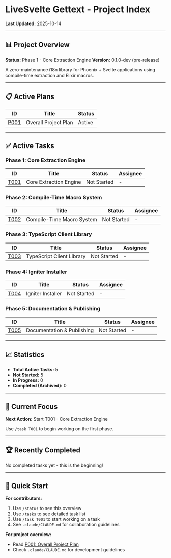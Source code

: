 # LiveSvelte Gettext - Project Index

**Last Updated:** 2025-10-14

---

## 📊 Project Overview

**Status:** Phase 1 - Core Extraction Engine
**Version:** 0.1.0-dev (pre-release)

A zero-maintenance i18n library for Phoenix + Svelte applications using compile-time extraction and Elixir macros.

---

## 📋 Active Plans

| ID | Title | Status |
|----|-------|--------|
| [P001](plans/P001-overall-project-plan.md) | Overall Project Plan | Active |

---

## ✅ Active Tasks

### Phase 1: Core Extraction Engine
| ID | Title | Status | Assignee |
|----|-------|--------|----------|
| [T001](tasks/T001-phase-1-core-extraction-engine.md) | Core Extraction Engine | Not Started | - |

### Phase 2: Compile-Time Macro System
| ID | Title | Status | Assignee |
|----|-------|--------|----------|
| [T002](tasks/T002-phase-2-compile-time-macro-system.md) | Compile-Time Macro System | Not Started | - |

### Phase 3: TypeScript Client Library
| ID | Title | Status | Assignee |
|----|-------|--------|----------|
| [T003](tasks/T003-phase-3-typescript-client-library.md) | TypeScript Client Library | Not Started | - |

### Phase 4: Igniter Installer
| ID | Title | Status | Assignee |
|----|-------|--------|----------|
| [T004](tasks/T004-phase-4-igniter-installer.md) | Igniter Installer | Not Started | - |

### Phase 5: Documentation & Publishing
| ID | Title | Status | Assignee |
|----|-------|--------|----------|
| [T005](tasks/T005-phase-5-documentation-and-publishing.md) | Documentation & Publishing | Not Started | - |

---

## 📈 Statistics

- **Total Active Tasks:** 5
- **Not Started:** 5
- **In Progress:** 0
- **Completed (Archived):** 0

---

## 🎯 Current Focus

**Next Action:** Start T001 - Core Extraction Engine

Use `/task T001` to begin working on the first phase.

---

## 🏆 Recently Completed

No completed tasks yet - this is the beginning!

---

## 🚀 Quick Start

**For contributors:**
1. Use `/status` to see this overview
2. Use `/tasks` to see detailed task list
3. Use `/task T001` to start working on a task
4. See `.claude/CLAUDE.md` for collaboration guidelines

**For project overview:**
- Read [P001: Overall Project Plan](plans/P001-overall-project-plan.md)
- Check `.claude/CLAUDE.md` for development guidelines
